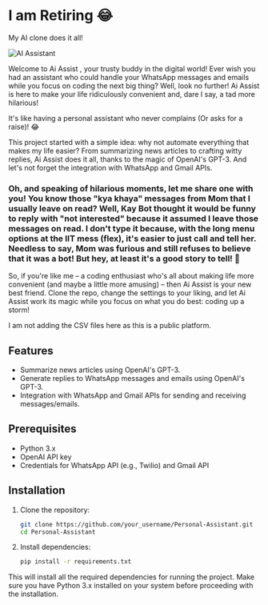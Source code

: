 # I am Retiring 😂

My AI clone does it all!

![AI Assistant](https://github.com/user-attachments/assets/31038725-4e67-49ac-b85c-3c0b100a17d8)



Welcome to Ai Assist , your trusty buddy in the digital world! Ever wish you had an assistant who could handle your WhatsApp messages and emails while you focus on coding the next big thing? Well, look no further! Ai Assist is here to make your life ridiculously convenient and, dare I say, a tad more hilarious!

It's like having a personal assistant who never complains (Or asks for a raise)! 😂

This project started with a simple idea: why not automate everything that makes my life easier? From summarizing news articles to crafting witty replies, Ai Assist does it all, thanks to the magic of OpenAI's GPT-3. And let's not forget the integration with WhatsApp and Gmail APIs.

### Oh, and speaking of hilarious moments, let me share one with you! You know those "kya khaya" messages from Mom that I usually leave on read? Well, Kay Bot thought it would be funny to reply with "not interested" because it assumed I leave those messages on read. I don't type it because, with the long menu options at the IIT mess (flex), it's easier to just call and tell her. Needless to say, Mom was furious and still refuses to believe that it was a bot! But hey, at least it's a good story to tell! 🫠

So, if you're like me – a coding enthusiast who's all about making life more convenient (and maybe a little more amusing) – then Ai Assist is your new best friend. Clone the repo, change the settings to your liking, and let Ai Assist work its magic while you focus on what you do best: coding up a storm!

I am not adding the CSV files here as this is a public platform.

## Features

- Summarize news articles using OpenAI's GPT-3.
- Generate replies to WhatsApp messages and emails using OpenAI's GPT-3.
- Integration with WhatsApp and Gmail APIs for sending and receiving messages/emails.

## Prerequisites

- Python 3.x
- OpenAI API key
- Credentials for WhatsApp API (e.g., Twilio) and Gmail API

## Installation

1. Clone the repository:

   ```bash
   git clone https://github.com/your_username/Personal-Assistant.git
   cd Personal-Assistant

2. Install dependencies:

   ```bash
   pip install -r requirements.txt
   
This will install all the required dependencies for running the project. Make sure you have Python 3.x installed on your system before proceeding with the installation.

